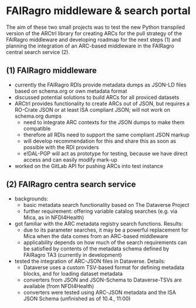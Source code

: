 # FAIRagro middleware & search portal

The aim of these two small projects was to test the new Python transpiled version of the ARCtrl library for creating ARCs for the pull strategy of the FAIRagro middleware and developing roadmap for the next steps (1) and planning the integration of an ARC-based middleware in the FAIRagro central search service (2).


## (1) FAIRagro middleware
- currently the FAIRagro RDIs provide metadata dumps as JSON-LD files based on schema.org or own metadata format
- discussed potential solutions to build ARCs for all proviced datasets
- ARCtrl provides functionality to create ARCs out of JSON, but requires a RO-Crate JSON or at least ISA compliant JSON; will not work on schema.org dumps
    - need to integrate ARC contexts for the JSON dumps to make them compatible
    - therefore all RDIs need to support the same compliant JSON markup
    - will develop recommendation for this and share this as soon as possible with the RDI providers
    - e!DAL-PGP will act as prototype for testing, because we have direct access and can easily modify mark-up
- worked on the GitLab API for pushing ARCs into test instance


## (2) FAIRagro centra search service
- backgrounds:
	- basic metadata search functionality based on The Dataverse Project
	- further requirement: offering variable catalog searches (e.g. via Mica, as in NFDI4Health)
- got familiar with the ARC metadata registry search functions. Results:
	- due to its parameter searches, it may be a powerful replacement for Mica when the data comes from an ARC-based middleware
	- applicability depends on how much of the search requirements can be satisfied by contents of the metadata schema defined by FAIRagro TA3 (currently in development)
- tested the integration of ARC-JSON files in Dataverse. Details:
	- Dataverse uses a custom TSV-based format for defining metadata blocks, and for loading dataset metadata
	- converters from JSON and JSON-Schema to Dataverse-TSVs are available (from NFDI4Health)
	- converters were tested using ARC-JSON metadata and the ISA JSON Schema (unfinished as of 10.4., 11:00)
